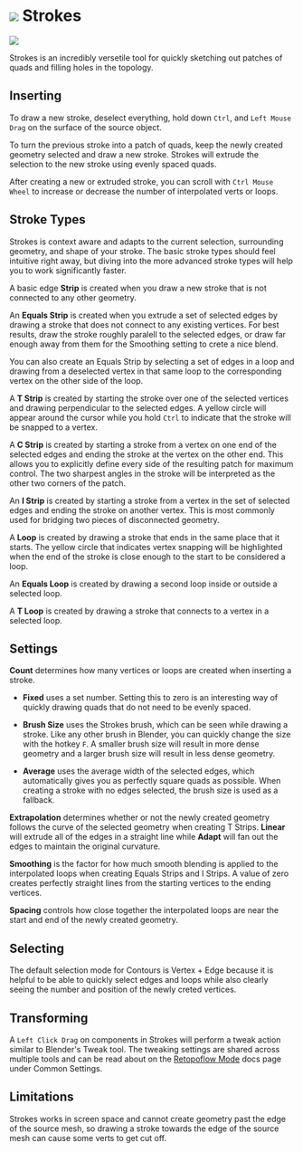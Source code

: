 # ![](/images/icons/strokes-icon.png) Strokes

![](/images/strokes.jpg)

Strokes is an incredibly versetile tool for quickly sketching out patches of quads and filling holes in the topology.

## Inserting

To draw a new stroke, deselect everything, hold down `Ctrl`, and `Left Mouse Drag` on the surface of the source object.

To turn the previous stroke into a patch of quads, keep the newly created geometry selected and draw a new stroke. Strokes will extrude the selection to the new stroke using evenly spaced quads.

After creating a new or extruded stroke, you can scroll with `Ctrl Mouse Wheel` to increase or decrease the number of interpolated verts or loops.


## Stroke Types

Strokes is context aware and adapts to the current selection, surrounding geometry, and shape of your stroke. The basic stroke types should feel intuitive right away, but diving into the more advanced stroke types will help you to work significantly faster.

A basic edge **Strip** is created when you draw a new stroke that is not connected to any other geometry.

An **Equals Strip** is created when you extrude a set of selected edges by drawing a stroke that does not connect to any existing vertices. For best results, draw the stroke roughly paralell to the selected edges, or draw far enough away from them for the Smoothing setting to crete a nice blend.

You can also create an Equals Strip by selecting a set of edges in a loop and drawing from a deselected vertex in that same loop to the corresponding vertex on the other side of the loop.

A **T Strip** is created by starting the stroke over one of the selected vertices and drawing perpendicular to the selected edges. A yellow circle will appear around the cursor while you hold `Ctrl` to indicate that the stroke will be snapped to a vertex.

A **C Strip** is created by starting a stroke from a vertex on one end of the selected edges and ending the stroke at the vertex on the other end. This allows you to explicitly define every side of the resulting patch for maximum control. The two sharpest angles in the stroke will be interpreted as the other two corners of the patch.

An **I Strip** is created by starting a stroke from a vertex in the set of selected edges and ending the stroke on another vertex. This is most commonly used for bridging two pieces of disconnected geometry.

A **Loop** is created by drawing a stroke that ends in the same place that it starts. The yellow circle that indicates vertex snapping will be highlighted when the end of the stroke is close enough to the start to be considered a loop.

An **Equals Loop** is created by drawing a second loop inside or outside a selected loop.

A **T Loop** is created by drawing a stroke that connects to a vertex in a selected loop.


## Settings

**Count** determines how many vertices or loops are created when inserting a stroke.

- **Fixed** uses a set number. Setting this to zero is an interesting way of quickly drawing quads that do not need to be evenly spaced.

- **Brush Size** uses the Strokes brush, which can be seen while drawing a stroke. Like any other brush in Blender, you can quickly change the size with the hotkey `F`. A smaller brush size will result in more dense geometry and a larger brush size will result in less dense geometry.

- **Average** uses the average width of the selected edges, which automatically gives you as perfectly square quads as possible. When creating a stroke with no edges selected, the brush size is used as a fallback.

**Extrapolation** determines whether or not the newly created geometry follows the curve of the selected geometry when creating T Strips. **Linear** will extrude all of the edges in a straight line while **Adapt** will fan out the edges to maintain the original curvature.

**Smoothing** is the factor for how much smooth blending is applied to the interpolated loops when creating Equals Strips and I Strips. A value of zero creates perfectly straight lines from the starting vertices to the ending vertices.

**Spacing** controls how close together the interpolated loops are near the start and end of the newly created geometry.


## Selecting

The default selection mode for Contours is Vertex + Edge because it is helpful to be able to quickly select edges and loops while also clearly seeing the number and position of the newly creted vertices.


## Transforming

A `Left Click Drag` on components in Strokes will perform a tweak action similar to Blender's Tweak tool. The tweaking settings are shared across multiple tools and can be read about on the [Retopoflow Mode](general.html) docs page under Common Settings.

## Limitations

Strokes works in screen space and cannot create geometry past the edge of the source mesh, so drawing a stroke towards the edge of the source mesh can cause some verts to get cut off.